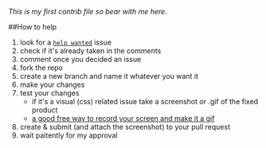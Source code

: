*This is my first contrib file so bear with me here.*

##How to help
  1. look for a [`help wanted`](https://github.com/chef-danny-d/isaac/issues?q=is%3Aissue+is%3Aopen+label%3A%22help+wanted%22) issue
  2. check if it's already taken in the comments
  3. comment once you decided an issue
  4. fork the repo
  5. create a new branch and name it whatever you want it
  6. make your changes
  7. test your changes
       - if it's a visual (css) related issue take a screenshot or .gif of the fixed product
       - [a good free way to record your screen and make it a gif](https://getkap.co/)
  8. create & submit (and attach the screenshot) to your pull request
  9. wait paitently for my approval
